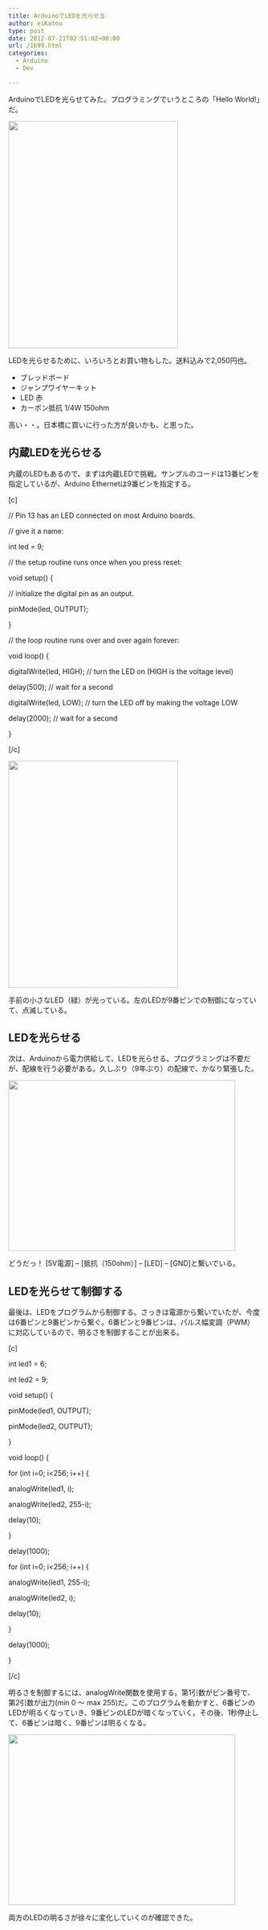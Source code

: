 ```yaml
---
title: ArduinoでLEDを光らせる
author: eiKatou
type: post
date: 2012-07-21T02:51:02+00:00
url: /1699.html
categories:
  - Arduino
  - Dev

---
```

ArduinoでLEDを光らせてみた。プログラミングでいうところの「Hello World!」だ。

[<img src="http://eikatou.net/blog/wp-content/uploads/2012/07/Arduino_led0.jpg" alt="" title="Arduino_led0" width="338" height="451" class="alignnone size-full wp-image-1702" srcset="/uploads/2012/07/Arduino_led0.jpg 338w, /uploads/2012/07/Arduino_led0-224x300.jpg 224w" sizes="(max-width: 338px) 100vw, 338px" />][1]
  
LEDを光らせるために、いろいろとお買い物もした。送料込みで2,050円也。

  * ブレッドボード
  * ジャンプワイヤーキット
  * LED 赤
  * カーボン抵抗 1/4W 150ohm

高い・・。日本橋に買いに行った方が良いかも、と思った。 

<!--more-->

## 内蔵LEDを光らせる

内蔵のLEDもあるので、まずは内蔵LEDで挑戦。サンプルのコードは13番ピンを指定しているが、Arduino Ethernetは9番ピンを指定する。
  
[c]
  
// Pin 13 has an LED connected on most Arduino boards.
  
// give it a name:
  
int led = 9;

// the setup routine runs once when you press reset:
  
void setup() {
    
// initialize the digital pin as an output.
    
pinMode(led, OUTPUT);
  
}

// the loop routine runs over and over again forever:
  
void loop() {
    
digitalWrite(led, HIGH); // turn the LED on (HIGH is the voltage level)
    
delay(500); // wait for a second
    
digitalWrite(led, LOW); // turn the LED off by making the voltage LOW
    
delay(2000); // wait for a second
  
}

[/c]

[<img src="http://eikatou.net/blog/wp-content/uploads/2012/07/Arduino_led1.jpg" alt="" title="Arduino_led1" width="338" height="451" class="alignnone size-full wp-image-1703" srcset="/uploads/2012/07/Arduino_led1.jpg 338w, /uploads/2012/07/Arduino_led1-224x300.jpg 224w" sizes="(max-width: 338px) 100vw, 338px" />][2]
  
手前の小さなLED（緑）が光っている。左のLEDが9番ピンでの制御になっていて、点滅している。 

## LEDを光らせる

次は、Arduinoから電力供給して、LEDを光らせる。プログラミングは不要だが、配線を行う必要がある。久しぶり（9年ぶり）の配線で、かなり緊張した。
  
[<img src="http://eikatou.net/blog/wp-content/uploads/2012/07/Arduino_led2.jpg" alt="" title="Arduino_led2" width="452" height="339" class="alignnone size-full wp-image-1701" srcset="/uploads/2012/07/Arduino_led2.jpg 452w, /uploads/2012/07/Arduino_led2-300x225.jpg 300w, /uploads/2012/07/Arduino_led2-400x300.jpg 400w" sizes="(max-width: 452px) 100vw, 452px" />][3]
  
どうだっ！ [5V電源] &#8211; [抵抗（150ohm）] &#8211; [LED] &#8211; [GND]と繋いでいる。 

## LEDを光らせて制御する

最後は、LEDをプログラムから制御する。さっきは電源から繋いでいたが、今度は6番ピンと9番ピンから繋ぐ。6番ピンと9番ピンは、パルス幅変調（PWM）に対応しているので、明るさを制御することが出来る。

[c]
  
int led1 = 6;
  
int led2 = 9;

void setup() {
    
pinMode(led1, OUTPUT);
    
pinMode(led2, OUTPUT);
  
}

void loop() {
    
for (int i=0; i<256; i++) {
      
analogWrite(led1, i);
      
analogWrite(led2, 255-i);
      
delay(10);
    
}
    
delay(1000);

for (int i=0; i<256; i++) {
      
analogWrite(led1, 255-i);
      
analogWrite(led2, i);
      
delay(10);
    
}

delay(1000);
  
}

[/c]
  
明るさを制御するには、analogWrite関数を使用する。第1引数がピン番号で、第2引数が出力(min 0 〜 max 255)だ。このプログラムを動かすと、6番ピンのLEDが明るくなっていき、9番ピンのLEDが暗くなっていく。その後、1秒停止して、6番ピンは暗く、9番ピンは明るくなる。

[<img src="http://eikatou.net/blog/wp-content/uploads/2012/07/Arduino_led3.jpg" alt="" title="Arduino_led3" width="452" height="339" class="alignnone size-full wp-image-1704" srcset="/uploads/2012/07/Arduino_led3.jpg 452w, /uploads/2012/07/Arduino_led3-300x225.jpg 300w, /uploads/2012/07/Arduino_led3-400x300.jpg 400w" sizes="(max-width: 452px) 100vw, 452px" />][4]
  
両方のLEDの明るさが徐々に変化していくのが確認できた。

 [1]: http://eikatou.net/blog/wp-content/uploads/2012/07/Arduino_led0.jpg
 [2]: http://eikatou.net/blog/wp-content/uploads/2012/07/Arduino_led1.jpg
 [3]: http://eikatou.net/blog/wp-content/uploads/2012/07/Arduino_led2.jpg
 [4]: http://eikatou.net/blog/wp-content/uploads/2012/07/Arduino_led3.jpg
